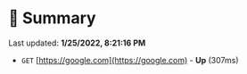 # 📖 Summary
Last updated: **1/25/2022, 8:21:16 PM**

- `GET` [https://google.com](https://google.com) - **Up** (307ms)
